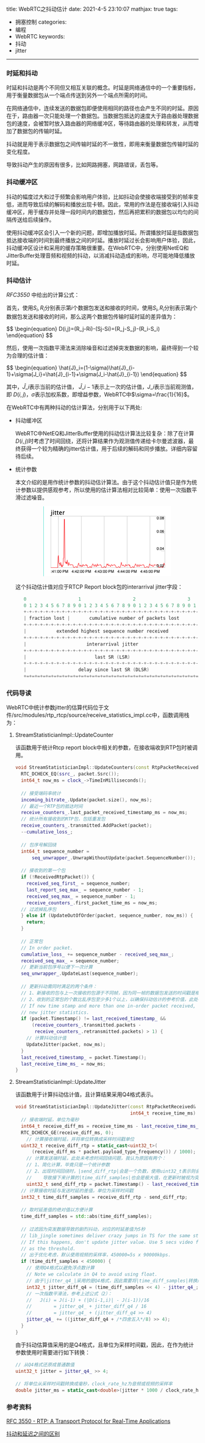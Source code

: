 title: WebRTC之抖动估计
date: 2021-4-5 23:10:07
mathjax: true
tags:
- 拥塞控制
categories:
- 编程
- WebRTC
keywords:
- 抖动
- jitter

---

### 时延和抖动

时延和抖动是两个不同但又相互关联的概念。时延是网络通信中的一个重要指标，用于衡量数据包从一个端点传送到另外一个端点所需的时间。

在网络通信中，连续发送的数据包即便使用相同的路径也会产生不同的时延。原因在于，路由器一次只能处理一个数据包。当数据包抵达的速度大于路由器处理数据包的速度，会被暂时放入路由器的网络缓冲区，等待路由器的处理和转发，从而增加了数据包的传输时延。

抖动就是用于表示数据包之间传输时延的不一致性，即用来衡量数据包传输时延的变化程度。

导致抖动产生的原因有很多，比如网路拥塞，网路错误，丢包等。

<!-- more -->

### 抖动缓冲区

抖动的幅度过大和过于频繁会影响用户体验，比如抖动会使接收端接受到的帧率变低，进而导致后续的解码和播放出现卡顿。因此，常用的作法是在接收端引入抖动缓冲区，用于缓存并处理一段时间内的数据包，然后再把累积的数据包以均匀的间隔传送给后续操作。

使用抖动缓冲区会引入一个新的问题，即增加播放时延。所谓播放时延是指数据包抵达接收端的时间到最终播放之间的时延。播放时延过长会影响用户体验，因此，抖动缓冲区设计和采用的缓存策略很重要。在WebRTC中，分别使用NetEQ和JitterBuffer处理音频和视频的抖动，以消减抖动造成的影响，尽可能地降低播放时延。

### 抖动估计

*RFC3550* 中给出的计算公式：

首先，使用$S_i,R_i$分别表示第$i$个数据包发送和接收的时间，使用$S_i,R_i$分别表示第$j$个数据包发送和接收的时间，那么这两个数据包传输时延时延的差异值为：

<div>
$$
\begin{equation}
D(i,j)=(R_j-Ri)-(Sj-Si)=(R_j-S_j)-(R_i-S_i)
\end{equation}
$$
</div>

然后，使用一次指数平滑法来消除噪音和过滤掉突发数据的影响，最终得到一个较为合理的估计值：

<div>
$$
\begin{equation}
\hat{J}_i=(1-\sigma)\hat{J}_{i-1}+\sigma{J_i}=\hat{J}_{i-1}+\sigma(J_i-\hat{J}_{i-1})
\end{equation}
$$
</div>

其中，$\hat{J}\_{i}$表示当前的估计值， $\hat{J}\_{i-1}$表示上一次的估计值，$J\_{i}$表示当前观测值，即 $D(i,j)$，$\sigma$表示加权系数，即增益参数，WebRTC中$\sigma=\frac{1}{16}$。

在WebRTC中有两种抖动的估计算法，分别用于以下两处:

- 抖动缓冲区
    
    WebRTC中NetEQ和JitterBuffer使用的抖动估计算法比较复杂：除了在计算$D(i,j)$时考虑了时间回绕，还将计算结果作为观测值传递给卡尔曼滤波器，最终获得一个较为精确的jitter估计值，用于后续的解码和同步播放。详细内容留待后续。
    
- 统计参数
    
    本文介绍的是用作统计参数的抖动估计算法。由于这个抖动估计值只是作为统计参数以提供感观参考，所以使用的估计算法相对比较简单：使用一次指数平滑过滤噪音。
    
    <div align="center"><img src="/imgs/webrtc/statistics_jitter.png"></div>
    
    这个抖动估计值对应于RTCP Report block包的interarrival jitter字段：
    
    ```cpp
       0                   1                   2                   3
       0 1 2 3 4 5 6 7 8 9 0 1 2 3 4 5 6 7 8 9 0 1 2 3 4 5 6 7 8 9 0 1
       +-+-+-+-+-+-+-+-+-+-+-+-+-+-+-+-+-+-+-+-+-+-+-+-+-+-+-+-+-+-+-+-+
       | fraction lost |       cumulative number of packets lost       |
       +-+-+-+-+-+-+-+-+-+-+-+-+-+-+-+-+-+-+-+-+-+-+-+-+-+-+-+-+-+-+-+-+
       |           extended highest sequence number received           |
       +-+-+-+-+-+-+-+-+-+-+-+-+-+-+-+-+-+-+-+-+-+-+-+-+-+-+-+-+-+-+-+-+
       |                      interarrival jitter                      |
       +-+-+-+-+-+-+-+-+-+-+-+-+-+-+-+-+-+-+-+-+-+-+-+-+-+-+-+-+-+-+-+-+
       |                         last SR (LSR)                         |
       +-+-+-+-+-+-+-+-+-+-+-+-+-+-+-+-+-+-+-+-+-+-+-+-+-+-+-+-+-+-+-+-+
       |                   delay since last SR (DLSR)                  |
       +=+=+=+=+=+=+=+=+=+=+=+=+=+=+=+=+=+=+=+=+=+=+=+=+=+=+=+=+=+=+=+=+
    ```
    

### 代码导读

WebRTC中统计参数jitter的估算代码位于文件/src/modules/rtp_rtcp/source/receive_statistics_impl.cc中，函数调用栈为：

1. StreamStatisticianImpl::UpdateCounter
    
    该函数用于统计Rtcp report block中相关的参数，在接收端收到RTP包时被调用。
    
    ```cpp
    void StreamStatisticianImpl::UpdateCounters(const RtpPacketReceived& packet) {
      RTC_DCHECK_EQ(ssrc_, packet.Ssrc());
      int64_t now_ms = clock_->TimeInMilliseconds();
    
      // 接受端码率统计
      incoming_bitrate_.Update(packet.size(), now_ms);
      // 最近一个RTP包的抵达时间
      receive_counters_.last_packet_received_timestamp_ms = now_ms;
      // 统计所有接收到的RTP包，包括重发包
      receive_counters_.transmitted.AddPacket(packet);
      --cumulative_loss_;
    
      // 包序号解回绕
      int64_t sequence_number =
          seq_unwrapper_.UnwrapWithoutUpdate(packet.SequenceNumber());
    
      // 接收到的第一个包
      if (!ReceivedRtpPacket()) {
        received_seq_first_ = sequence_number;
        last_report_seq_max_ = sequence_number - 1;
        received_seq_max_ = sequence_number - 1;
        receive_counters_.first_packet_time_ms = now_ms;
      // 过滤掉乱序包
      } else if (UpdateOutOfOrder(packet, sequence_number, now_ms)) {
        return;
      }
    
      // 正常包
      // In order packet.
      cumulative_loss_ += sequence_number - received_seq_max_;
      received_seq_max_ = sequence_number;
      // 更新当前包序号以便下一次计算
      seq_unwrapper_.UpdateLast(sequence_number);
    
      // 更新抖动需同时满足的两个条件：
      // 1、新接收的包与上一次接收的包源于不同帧，因为同一帧的数据包发送的时间戳是相同的。换言之，抖动估计的最小粒度为帧而非单个数据包。
      // 2、收到的正常包的个数比乱序包至少多1个以上，以确保抖动估计的参考价值，此处存疑？？
      // If new time stamp and more than one in-order packet received, calculate
      // new jitter statistics.
      if (packet.Timestamp() != last_received_timestamp_ &&
          (receive_counters_.transmitted.packets -
           receive_counters_.retransmitted.packets) > 1) {
        // 计算抖动估计值
        UpdateJitter(packet, now_ms);
      }
      last_received_timestamp_ = packet.Timestamp();
      last_receive_time_ms_ = now_ms;
    }
    ```
    
2. StreamStatisticianImpl::UpdateJitter
    
    该函数用于计算抖动估计值，且计算结果采用Q4格式表示。
    
    ```cpp
    void StreamStatisticianImpl::UpdateJitter(const RtpPacketReceived& packet,
                                              int64_t receive_time_ms) {
      // 接收端时延，单位为毫秒
      int64_t receive_diff_ms = receive_time_ms - last_receive_time_ms_;
      RTC_DCHECK_GE(receive_diff_ms, 0);
    	// 计算接收端时延，并将单位转换成采样时间戳单位
      uint32_t receive_diff_rtp = static_cast<uint32_t>(
          (receive_diff_ms * packet.payload_type_frequency()) / 1000);
    	// 计算发送端时延，此处未考虑时间回绕问题，我认为原因有两个：
    	// 1、简化计算，毕竟只是一个统计参数
    	// 2、出现时间回绕时，|send_diff_rtp|会是一个负数，使用uint32_t表示则会是极大值。
    	//    导致接下来计算的|time_diff_samples|也会是极大值，在更新时被视为突发数据而被过滤掉。
    	uint32_t send_diff_rtp = packet.Timestamp() - last_received_timestamp_;
      // 计算接收时延与发送时延的差值，单位为采样时间戳
      int32_t time_diff_samples = receive_diff_rtp - send_diff_rtp;
    
      // 取时延差值的绝对值以方便计算
      time_diff_samples = std::abs(time_diff_samples);
    
      // 过滤因为突发数据导致的剧烈抖动，对应的时延差值为5秒
      // lib_jingle sometimes deliver crazy jumps in TS for the same stream.
      // If this happens, don't update jitter value. Use 5 secs video frequency
      // as the threshold.
      // 出于优化考虑，默认使用视频的采样率，450000=5s x 90000kbps.
      if (time_diff_samples < 450000) {
        // 使用Q4格式以避免浮点数计算
        // Note we calculate in Q4 to avoid using float.
        // 由于|jitter_q4_|采用的是Q4格式，因此需要将|time_diff_samples|转换成Q4格式再进行计算。
        int32_t jitter_diff_q4 = (time_diff_samples << 4) - jitter_q4_;
        // 一次指数平滑法，参考上述公式（2）：
        //   J(i) = J(i-1) + (|D(i-1,i)| - J(i-1))/16
        //        = jitter_q4_ + jitter_diff_q4 / 16
        //        = jitter_q4_ + (jitter_diff_q4 >> 4)
        jitter_q4_ += ((jitter_diff_q4 + /*四舍五入*/8) >> 4);
      }
    }
    ```
    
    由于抖动估算值采用的是Q4格式，且单位为采样时间戳，因此，在作为统计参数使用时需要进行如下转换：
    
    ```cpp
    // 从Q4格式还原成普通数值
    uint32_t jitter = jitter_q4_ >> 4;
    
    // 将单位从采样时间戳转换成毫秒，clock_rate_hz为音频或视频的采样率
    double jitter_ms = static_cast<double>(jitter * 1000 / clock_rate_hz)
    ```
    

### 参考资料

[RFC 3550 - RTP: A Transport Protocol for Real-Time Applications](https://datatracker.ietf.org/doc/html/rfc3550#section-6.4.1)

[抖动和延迟之间的区别](https://webrtc.org.cn/jitter-latency/)